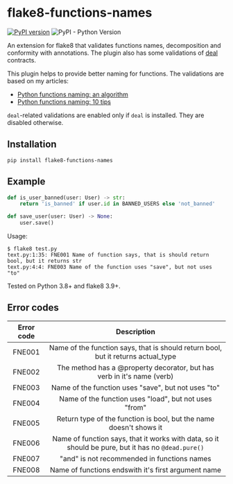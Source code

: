 # flake8-functions-names

[![PyPI version](https://badge.fury.io/py/flake8-functions-names.svg)](https://badge.fury.io/py/flake8-functions-names)
![PyPI - Python Version](https://img.shields.io/pypi/pyversions/flake8-functions-names)

An extension for flake8 that validates functions names, decomposition and
conformity with annotations. The plugin also has some validations
of [deal](https://github.com/life4/deal) contracts.

This plugin helps to provide better naming for functions.
The validations are based on my articles:

- [Python functions naming: an algorithm](https://melevir.medium.com/python-functions-naming-the-algorithm-74320a18278d)
- [Python functions naming: 10 tips](https://melevir.medium.com/python-functions-naming-tips-376f12549f9)

`deal`-related validations are enabled only if `deal` is installed.
They are disabled otherwise.

## Installation

```terminal
pip install flake8-functions-names
```

## Example

```python
def is_user_banned(user: User) -> str:
    return 'is_banned' if user.id in BANNED_USERS else 'not_banned'

def save_user(user: User) -> None:
    user.save()
```

Usage:

```terminal
$ flake8 test.py
text.py:1:35: FNE001 Name of function says, that is should return bool, but it returns str
text.py:4:4: FNE003 Name of the function uses "save", but not uses "to"
```

Tested on Python 3.8+ and flake8 3.9+.

## Error codes

| Error code |                     Description          |
|:----------:|:----------------------------------------:|
|   FNE001   | Name of the function says, that is should return bool, but it returns actual_type |
|   FNE002   | The method has a @property decorator, but has verb in it's name (verb) |
|   FNE003   | Name of the function uses "save", but not uses "to" |
|   FNE004   | Name of the function uses "load", but not uses "from" |
|   FNE005   | Return type of the function is bool, but the name doesn't shows it |
|   FNE006   | Name of function says, that it works with data, so it should be pure, but it has no `@dead.pure()` |
|   FNE007   | "and" is not recommended in functions names |
|   FNE008   | Name of functions endswith it's first argument name |
